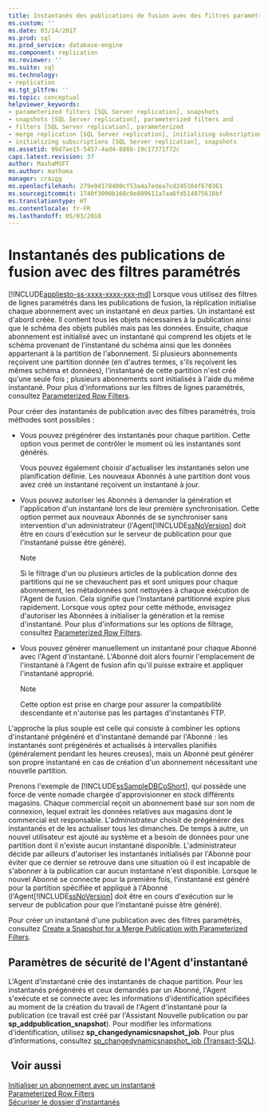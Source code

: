```yaml
---
title: Instantanés des publications de fusion avec des filtres paramétrés | Microsoft Docs
ms.custom: ''
ms.date: 03/14/2017
ms.prod: sql
ms.prod_service: database-engine
ms.component: replication
ms.reviewer: ''
ms.suite: sql
ms.technology:
- replication
ms.tgt_pltfrm: ''
ms.topic: conceptual
helpviewer_keywords:
- parameterized filters [SQL Server replication], snapshots
- snapshots [SQL Server replication], parameterized filters and
- filters [SQL Server replication], parameterized
- merge replication [SQL Server replication], initializing subscriptions
- initializing subscriptions [SQL Server replication], snapshots
ms.assetid: 99d7ae15-5457-4ad4-886b-19c17371f72c
caps.latest.revision: 37
author: MashaMSFT
ms.author: mathoma
manager: craigg
ms.openlocfilehash: 279e9d178400cf53a4a7edea7cd245104f670361
ms.sourcegitcommit: 1740f3090b168c0e809611a7aa6fd514075616bf
ms.translationtype: HT
ms.contentlocale: fr-FR
ms.lasthandoff: 05/03/2018
---
```

# <a name="snapshots-for-merge-publications-with-parameterized-filters"></a>Instantanés des publications de fusion avec des filtres paramétrés
[!INCLUDE[appliesto-ss-xxxx-xxxx-xxx-md](../../includes/appliesto-ss-xxxx-xxxx-xxx-md.md)]
  Lorsque vous utilisez des filtres de lignes paramétrés dans les publications de fusion, la réplication initialise chaque abonnement avec un instantané en deux parties. Un instantané est d'abord créée. Il contient tous les objets nécessaires à la publication ainsi que le schéma des objets publiés mais pas les données. Ensuite, chaque abonnement est initialisé avec un instantané qui comprend les objets et le schéma provenant de l'instantané du schéma ainsi que les données appartenant à la partition de l'abonnement. Si plusieurs abonnements reçoivent une partition donnée (en d'autres termes, s'ils reçoivent les mêmes schéma et données), l'instantané de cette partition n'est créé qu'une seule fois ; plusieurs abonnements sont initialisés à l'aide du même instantané. Pour plus d'informations sur les filtres de lignes paramétrés, consultez [Parameterized Row Filters](../../relational-databases/replication/merge/parameterized-filters-parameterized-row-filters.md).  
  
 Pour créer des instantanés de publication avec des filtres paramétrés, trois méthodes sont possibles :  
  
-   Vous pouvez prégénérer des instantanés pour chaque partition. Cette option vous permet de contrôler le moment où les instantanés sont générés.  
  
     Vous pouvez également choisir d'actualiser les instantanés selon une planification définie. Les nouveaux Abonnés à une partition dont vous avez créé un instantané reçoivent un instantané à jour.  
  
-   Vous pouvez autoriser les Abonnés à demander la génération et l'application d'un instantané lors de leur première synchronisation. Cette option permet aux nouveaux Abonnés de se synchroniser sans intervention d'un administrateur (l'Agent[!INCLUDE[ssNoVersion](../../includes/ssnoversion-md.md)] doit être en cours d'exécution sur le serveur de publication pour que l'instantané puisse être généré).  
  
    > [!NOTE]  
    >  Si le filtrage d'un ou plusieurs articles de la publication donne des partitions qui ne se chevauchent pas et sont uniques pour chaque abonnement, les métadonnées sont nettoyées à chaque exécution de l'Agent de fusion. Cela signifie que l'instantané partitionné expire plus rapidement. Lorsque vous optez pour cette méthode, envisagez d'autoriser les Abonnées à initialiser la génération et la remise d'instantané. Pour plus d'informations sur les options de filtrage, consultez [Parameterized Row Filters](../../relational-databases/replication/merge/parameterized-filters-parameterized-row-filters.md).  
  
-   Vous pouvez générer manuellement un instantané pour chaque Abonné avec l'Agent d'instantané. L'Abonné doit alors fournir l'emplacement de l'instantané à l'Agent de fusion afin qu'il puisse extraire et appliquer l'instantané approprié.  
  
    > [!NOTE]  
    >  Cette option est prise en charge pour assurer la compatibilité descendante et n'autorise pas les partages d'instantanés FTP.  
  
 L'approche la plus souple est celle qui consiste à combiner les options d'instantané prégénéré et d'instantané demandé par l'Abonné : les instantanés sont prégénérés et actualisés à intervalles planifiés (généralement pendant les heures creuses), mais un Abonné peut générer son propre instantané en cas de création d'un abonnement nécessitant une nouvelle partition.  
  
 Prenons l'exemple de [!INCLUDE[ssSampleDBCoShort](../../includes/sssampledbcoshort-md.md)], qui possède une force de vente nomade chargée d'approvisionner en stock différents magasins. Chaque commercial reçoit un abonnement basé sur son nom de connexion, lequel extrait les données relatives aux magasins dont le commercial est responsable. L'administrateur choisit de prégénérer des instantanés et de les actualiser tous les dimanches. De temps à autre, un nouvel utilisateur est ajouté au système et a besoin de données pour une partition dont il n'existe aucun instantané disponible. L'administrateur décide par ailleurs d'autoriser les instantanés initialisés par l'Abonné pour éviter que ce dernier se retrouve dans une situation où il est incapable de s'abonner à la publication car aucun instantané n'est disponible. Lorsque le nouvel Abonné se connecte pour la première fois, l'instantané est généré pour la partition spécifiée et appliqué à l'Abonné (l'Agent[!INCLUDE[ssNoVersion](../../includes/ssnoversion-md.md)] doit être en cours d'exécution sur le serveur de publication pour que l'instantané puisse être généré).  
  
 Pour créer un instantané d'une publication avec des filtres paramétrés, consultez [Create a Snapshot for a Merge Publication with Parameterized Filters](../../relational-databases/replication/create-a-snapshot-for-a-merge-publication-with-parameterized-filters.md).  
  
## <a name="security-settings-for-the-snapshot-agent"></a>Paramètres de sécurité de l'Agent d'instantané  
 L'Agent d'instantané crée des instantanés de chaque partition. Pour les instantanés prégénérés et ceux demandés par un Abonné, l'Agent s'exécute et se connecte avec les informations d'identification spécifiées au moment de la création du travail de l'Agent d'instantané pour la publication (ce travail est créé par l'Assistant Nouvelle publication ou par **sp_addpublication_snapshot**). Pour modifier les informations d'identification, utilisez **sp_changedynamicsnapshot_job**. Pour plus d’informations, consultez [sp_changedynamicsnapshot_job &#40;Transact-SQL&#41;](../../relational-databases/system-stored-procedures/sp-changedynamicsnapshot-job-transact-sql.md).  
  
## <a name="see-also"></a> Voir aussi  
 [Initialiser un abonnement avec un instantané](../../relational-databases/replication/initialize-a-subscription-with-a-snapshot.md)   
 [Parameterized Row Filters](../../relational-databases/replication/merge/parameterized-filters-parameterized-row-filters.md)   
 [Sécuriser le dossier d’instantanés](../../relational-databases/replication/security/secure-the-snapshot-folder.md)  
  
  
